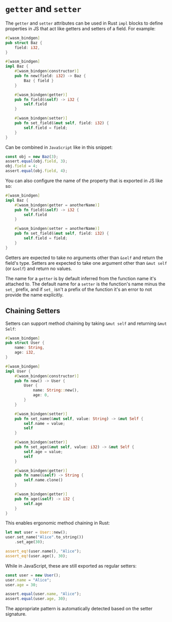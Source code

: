 # `getter` and `setter`

The `getter` and `setter` attributes can be used in Rust `impl` blocks to define
properties in JS that act like getters and setters of a field. For example:

```rust
#[wasm_bindgen]
pub struct Baz {
    field: i32,
}

#[wasm_bindgen]
impl Baz {
    #[wasm_bindgen(constructor)]
    pub fn new(field: i32) -> Baz {
        Baz { field }
    }

    #[wasm_bindgen(getter)]
    pub fn field(&self) -> i32 {
        self.field
    }

    #[wasm_bindgen(setter)]
    pub fn set_field(&mut self, field: i32) {
        self.field = field;
    }
}
```

Can be combined in `JavaScript` like in this snippet:

```js
const obj = new Baz(3);
assert.equal(obj.field, 3);
obj.field = 4;
assert.equal(obj.field, 4);
```

You can also configure the name of the property that is exported in JS like so:

```rust
#[wasm_bindgen]
impl Baz {
    #[wasm_bindgen(getter = anotherName)]
    pub fn field(&self) -> i32 {
        self.field
    }

    #[wasm_bindgen(setter = anotherName)]
    pub fn set_field(&mut self, field: i32) {
        self.field = field;
    }
}
```

Getters are expected to take no arguments other than `&self` and return the
field's type. Setters are expected to take one argument other than `&mut self`
(or `&self`) and return no values.

The name for a `getter` is by default inferred from the function name it's
attached to. The default name for a `setter` is the function's name minus the
`set_` prefix, and if `set_` isn't a prefix of the function it's an error to not
provide the name explicitly.

## Chaining Setters

Setters can support method chaining by taking `&mut self` and returning `&mut Self`:

```rust
#[wasm_bindgen]
pub struct User {
    name: String,
    age: i32,
}

#[wasm_bindgen]
impl User {
    #[wasm_bindgen(constructor)]
    pub fn new() -> User {
        User {
            name: String::new(),
            age: 0,
        }
    }

    #[wasm_bindgen(setter)]
    pub fn set_name(&mut self, value: String) -> &mut Self {
        self.name = value;
        self
    }

    #[wasm_bindgen(setter)]
    pub fn set_age(&mut self, value: i32) -> &mut Self {
        self.age = value;
        self
    }

    #[wasm_bindgen(getter)]
    pub fn name(&self) -> String {
        self.name.clone()
    }

    #[wasm_bindgen(getter)]
    pub fn age(&self) -> i32 {
        self.age
    }
}
```

This enables ergonomic method chaining in Rust:

```rust
let mut user = User::new();
user.set_name("Alice".to_string())
    .set_age(30);

assert_eq!(user.name(), "Alice");
assert_eq!(user.age(), 30);
```

While in JavaScript, these are still exported as regular setters:

```js
const user = new User();
user.name = "Alice";
user.age = 30;

assert.equal(user.name, "Alice");
assert.equal(user.age, 30);
```

The appropriate pattern is automatically detected based on the setter signature.
